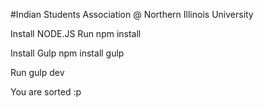 #Indian Students Association @ Northern Illinois University


Install NODE.JS
Run npm install


Install Gulp
npm install gulp


Run gulp dev

You are sorted :p